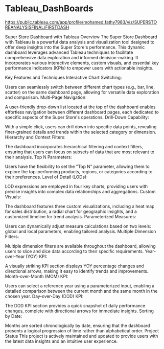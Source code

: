 # Tableau_DashBoards
https://public.tableau.com/app/profile/mohamed.fathy7983/viz/SUPERSTOREANALYSISFINAL/FIRSTDASH

Super Store Dashboard with Tableau
Overview
The Super Store Dashboard with Tableau is a powerful data analysis and visualization tool designed to offer deep insights into the Super Store's performance. This dynamic dashboard leverages advanced Tableau techniques to facilitate comprehensive data exploration and informed decision-making. It incorporates various interactive elements, custom visuals, and essential key performance indicators (KPIs) to empower users with actionable insights.

Key Features and Techniques
Interactive Chart Switching:

Users can seamlessly switch between different chart types (e.g., bar, line, scatter) on the same dashboard page, allowing for versatile data exploration and comparison.
Multi-Page Navigation:

A user-friendly drop-down list located at the top of the dashboard enables effortless navigation between different dashboard pages, each dedicated to specific aspects of the Super Store's operations.
Drill-Down Capability:

With a simple click, users can drill down into specific data points, revealing finer-grained details and trends within the selected category or dimension.
Hierarchy and Context Filters:

The dashboard incorporates hierarchical filtering and context filters, ensuring that users can focus on subsets of data that are most relevant to their analysis.
Top N Parameters:

Users have the flexibility to set the "Top N" parameter, allowing them to explore the top-performing products, regions, or categories according to their preferences.
Level of Detail (LODs):

LOD expressions are employed in four key charts, providing users with precise insights into complex data relationships and aggregations.
Custom Visuals:

The dashboard features three custom visualizations, including a heat map for sales distribution, a radial chart for geographic insights, and a customized timeline for trend analysis.
Parameterized Measures:

Users can dynamically adjust measure calculations based on two levels: global and local parameters, enabling tailored analysis.
Multiple Dimension Filters:

Multiple dimension filters are available throughout the dashboard, allowing users to slice and dice data according to their specific requirements.
Year-over-Year (YOY) KPI:

A visually striking KPI section displays YOY percentage changes and directional arrows, making it easy to identify trends and improvements.
Month-over-Month (MOM) KPI:

Users can select a reference year using a parameterized input, enabling a detailed comparison between the current month and the same month in the chosen year.
Day-over-Day (DOD) KPI:

The DOD KPI section provides a quick snapshot of daily performance changes, complete with directional arrows for immediate insights.
Sorting by Date:

Months are sorted chronologically by date, ensuring that the dashboard presents a logical progression of time rather than alphabetical order.
Project Status
This project is actively maintained and updated to provide users with the latest data insights and an intuitive user experience.






